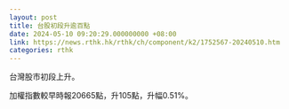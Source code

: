 ```yaml
---
layout: post
title: 台股初段升逾百點
date: 2024-05-10 09:20:29.000000000 +08:00
link: https://news.rthk.hk/rthk/ch/component/k2/1752567-20240510.htm
categories: rthk
---
```


台灣股市初段上升。

加權指數較早時報20665點，升105點，升幅0.51%。

